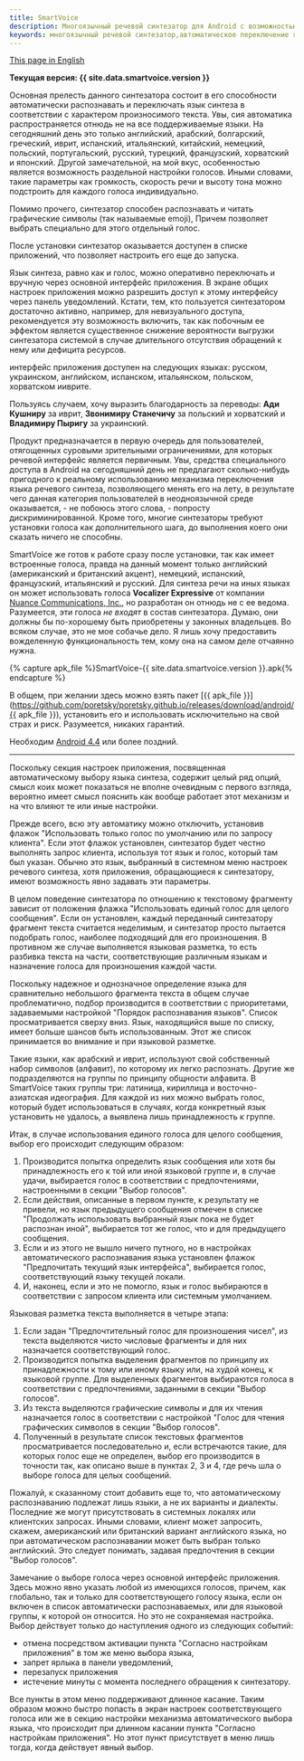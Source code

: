 ```yaml
---
title: SmartVoice
description: Многоязычный речевой синтезатор для Android с возможностью автоматического распознавания и переключения языка синтеза.
keywords: многоязычный речевой синтезатор,автоматическое переключение языка синтеза,Android
---
```


[This page in English](index.md)

**Текущая версия: {{ site.data.smartvoice.version }}**

Основная прелесть данного синтезатора состоит в его способности
автоматически распознавать и переключать язык синтеза в соответствии с
характером произносимого текста. Увы, сия автоматика распространяется
отнюдь не на все поддерживаемые языки. На сегодняшний день это только
английский, арабский, болгарский, греческий, иврит, испанский,
итальянский, китайский, немецкий, польский, португальский, русский,
турецкий, французский, хорватский и японский. Другой замечательной, на
мой вкус, особенностью является возможность раздельной настройки
голосов. Иными словами, такие параметры как громкость, скорость речи и
высоту тона можно подстроить для каждого голоса индивидуально.

Помимо прочего, синтезатор способен распознавать и читать графические
символы (так называемые emoji), Причем позволяет выбрать специально
для этого отдельный голос.

После установки синтезатор оказывается доступен в списке приложений,
что позволяет настроить его еще до запуска.

Язык синтеза, равно как и голос,  можно оперативно переключать и
вручную через основной интерфейс приложения. В экране общих настроек
приложения можно разрешить доступ к этому интерфейсу через панель
уведомлений. Кстати, тем, кто пользуется синтезатором достаточно
активно, например, для невизуального доступа, рекомендуется эту
возможность включить, так как побочным ее эффектом является
существенное снижение вероятности выгрузки синтезатора системой в
случае длительного отсутствия обращений к нему или дефицита ресурсов.

интерфейс приложения доступен на следующих языках: русском,
украинском, английском, испанском, итальянском, польском, хорватском
ииврите.

Пользуясь случаем, хочу выразить благодарность за переводы:
**Ади Кушниру** за иврит, **Звонимиру Станечичу** за польский и
хорватский и **Владимиру Пыригу** за украинский.

Продукт предназначается в первую очередь для пользователей,
отягощенных суровыми зрительными ограничениями, для которых речевой
интерфейс является первичным. Увы, средства специального доступа в
Android на сегодняшний день не предлагают сколько-нибудь пригодного
к реальному использованию механизма переключения языка речевого
синтеза, позволяющего менять его на лету, в результате чего данная
категория пользователей в неодноязычной среде оказывается, - не
побоюсь этого слова, - попросту дискриминированной. Кроме того, многие
синтезаторы требуют установки голоса как дополнительного шага, до
выполнения коего они сказать ничего не способны.

SmartVoice же готов к работе сразу после установки, так как имеет
встроенные голоса, правда на данный момент только английский
(американский и британский акцент), немецкий, испанский, французский,
итальянский и русский. Для синтеза речи на иных языках он может
использовать голоса **Vocalizer Expressive** от компании
[Nuance Communications, Inc.](http://www.nuance.com/),
но разработан он отнюдь не с ее ведома. Разумеется, эти голоса
_не входят_ в состав синтезатора. Думаю, они должны бы по-хорошему
быть приобретены у законных владельцев. Во всяком случае, это не мое
собачье дело. Я лишь хочу предоставить вожделенную функциональность
тем, кому она на самом деле отчаянно нужна.

{% capture apk_file %}SmartVoice-{{ site.data.smartvoice.version }}.apk{% endcapture %}

В общем, при желании здесь можно взять пакет
[{{ apk_file }}](https://github.com/poretsky/poretsky.github.io/releases/download/android/{{ apk_file }}),
установить его и использовать исключительно на свой страх и
риск. Разумеется, никаких гарантий.

Необходим
[Android 4.4](https://www.android.com/versions/kit-kat-4-4/)
или более поздний.

----

Поскольку секция настроек приложения, посвященная автоматическому
выбору языка синтеза, содержит целый ряд опций, смысл коих может
показаться не вполне очевидным с первого взгляда, вероятно имеет смысл
пояснить как вообще работает этот механизм и на что влияют те или иные
настройки.

Прежде всего, всю эту автоматику можно отключить, установив флажок
"Использовать только голос по умолчанию или по запросу клиента". Если
этот флажок установлен, синтезатор будет честно выполнять запрос
клиента, используя тот язык и голос, который там был указан. Обычно
это язык, выбранный в системном меню настроек речевого синтеза, хотя
приложения, обращающиеся к синтезатору, имеют возможность явно
задавать эти параметры.

В целом поведение синтезатора по отношению к текстовому фрагменту
зависит от положения флажка "Использовать единый голос для целого
сообщения". Если он установлен, каждый переданный синтезатору фрагмент
текста считается неделимым, и синтезатор просто пытается подобрать
голос, наиболее подходящий для его произношения. В противном же случае
выполняется языковая разметка, то есть разбивка текста на части,
соответствующие различным языкам и назначение голоса для произношения
каждой части.

Поскольку надежное и однозначное определение языка для сравнительно
небольшого фрагмента текста в общем случае проблематично, подбор
производится в соответствии с приоритетами, задаваемыми настройкой
"Порядок распознавания языков". Список просматривается сверху
вниз. Язык, находящийся выше по списку, имеет больше шансов быть
использованным. Этот же список принимается во внимание и при языковой
разметке.

Такие языки, как арабский и иврит, используют свой собственный набор
символов (алфавит), по которому их легко распознать. Другие же
подразделяются на группы по принципу общности алфавита. В SmartVoice
таких группы три: латиница, кириллица и восточно-азиатская
идеография. Для каждой из них можно выбрать голос, который будет
использоваться в случаях, когда конкретный язык установить не удалось,
а выявлена лишь принадлежность к группе.

Итак, в случае использования единого голоса для целого сообщения,
выбор его происходит следующим образом:

1. Производится попытка определить язык сообщения или хотя бы
   принадлежность его к той или иной языковой группе и, в случае
   удачи, выбирается голос в соответствии с предпочтениями,
   настроенными в секции "Выбор голосов".
2. Если действия, описанные в первом пункте, к результату не
   привели, но язык предыдущего сообщения отмечен в списке
   "Продолжать использовать выбранный язык пока не будет распознан
   иной", выбирается тот же голос, что и для предыдущего сообщения.
3. Если и из этого не вышло ничего путного, но в настройках
   автоматического распознавания языка установлен флажок
   "Предпочитать текущий язык интерфейса", выбирается голос,
   соответствующий языку текущей локали.
4. И, наконец, если и это не помогло, язык и голос выбираются в
   соответствии с запросом клиента или системным умолчанием.

Языковая разметка текста выполняется в четыре этапа:

1. Если задан "Предпочтительный голос для произношения чисел", из
   текста выделяются чисто числовые фрагменты и для них назначается
   соответствующий голос.
2. Производится попытка выделения фрагментов по принципу их
   принадлежности к тому или иному языку или, на худой конец, к
   языковой группе. Для выделенных фрагментов выбираются голоса в
   соответствии с предпочтениями, заданными в секции "Выбор голосов".
3. Из текста выделяются графические символы и для их чтения
   назначается голос в соответствии с настройкой "Голос для чтения
   графических символов в секции "Выбор голосов".
4. Полученный в результате список текстовых фрагментов
   просматривается последовательно и, если встречаются такие, для
   которых голос еще не определен, выбор его производится в точности
   так, как описано выше в пунктах 2, 3 и 4, где речь шла о выборе
   голоса для целых сообщений.

Пожалуй, к сказанному стоит добавить еще то, что автоматическому
распознаванию подлежат лишь языки, а не их варианты и
диалекты. Последние же могут присутствовать в системных локалях или
клиентских запросах. Иными словами, клиент может запросить, скажем,
американский или британский вариант английского языка, но при
автоматическом распознавании может быть выбран только английский. Это
следует понимать, задавая предпочтения в секции "Выбор голосов".

Замечание о выборе голоса через основной интерфейс приложения. Здесь
можно явно указать любой из имеющихся голосов, причем, как глобально,
так и только для соответствующего голосу языка, если он включен в
список автоматически распознаваемых, или для языковой группы, к
которой он относится. Но это не сохраняемая настройка. Выбор действует
только до наступления одного из следующих событий:

- отмена посредством активации пункта "Согласно настройкам
  приложения" в том же меню выбора языка,
- запрет ярлыка в панели уведомлений,
- перезапуск приложения
- истечение минуты с момента последнего обращения к синтезатору.

Все пункты в этом меню поддерживают длинное касание. Таким образом
можно быстро попасть в экран настроек соответствующего голоса или же в
секцию настройки механизма автоматического выбора языка, что
происходит при длинном касании пункта "Согласно настройкам
приложения". Но этот пункт присутствует в меню лишь тогда, когда
действует явный выбор.
